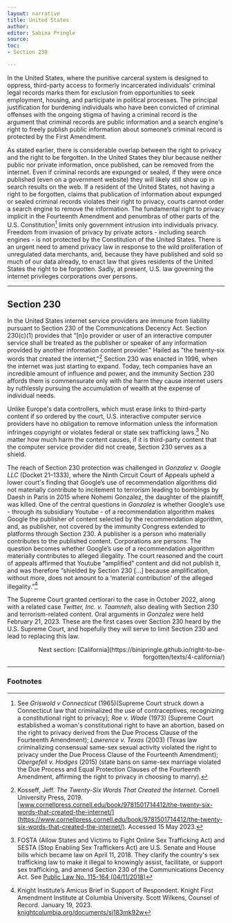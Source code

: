 ```yaml
---
layout: narrative
title: United States
author:
editor: Sabina Pringle
source:
toc:
- Section 230

---
```


In the United States, where the punitive carceral system is designed to oppress, third-party access to formerly incarcerated individuals' criminal legal records marks them for exclusion from opportunities to seek employment, housing, and participate in political processes. The principal justification for burdening individuals who have been convicted of criminal offenses with the ongoing stigma of having a criminal record is the argument that criminal records are public information and a search engine's right to freely publish public information about someone’s criminal record is protected by the First Amendment.

As stated earlier, there is considerable overlap between the right to privacy and the right to be forgotten. In the United States they blur because neither public nor private information, once published, can be removed from the internet. Even if criminal records are expunged or sealed, if they were once published (even on a government website) they will likely still show up in search results on the web. If a resident of the United States, not having a right to be forgotten, claims that publication of information about expunged or sealed criminal records violates their right to privacy, courts cannot order a search engine to remove the information. The fundamental right to privacy implicit in the Fourteenth Amendment and penumbras of other parts of the U.S. Constitution[^1] limits only government intrusion into individuals privacy. Freedom from invasion of privacy by private actors - including search engines - is not protected by the Constitution of the United States. There is an urgent need to amend privacy law in response to the wild proliferation of unregulated data merchants, and,  because they have published and sold so much of our data already, to enact law that gives residents of the United States the right to be forgotten. Sadly, at present, U.S. law governing the internet privileges corporations over persons.  

---

## **Section 230**

In the United States internet service providers are immune from liability pursuant to Section 230 of the Communications Decency Act. Section 230(c)(1) provides that “[n]o provider or user of an interactive computer service shall be treated as the publisher or speaker of any information provided by another information content provider.” Hailed as "the twenty-six words that created the internet,"[^2] Section 230 was enacted in 1996, when the internet was just starting to expand. Today, tech companies have an incredible amount of influence and power, and the immunity Section 230 affords them is commensurate only with the harm they cause internet users by ruthlessly pursuing the accumulation of wealth at the expense of individual needs.

Unlike Europe's data controllers, which must erase links to third-party content if so ordered by the court, U.S. interactive computer service providers have no obligation to remove information unless the information infringes copyright or violates federal or state sex trafficking laws.[^3] No matter how much harm the content causes, if it is third-party content that the computer service provider did not create, Section 230 serves as a shield.

The reach of Section 230 protection was challenged in *Gonzalez v. Google LLC* (Docket 21–1333), where the Ninth Circuit Court of Appeals upheld a lower court's finding that Google’s use of recommendation algorithms did not materially contribute to incitement to terrorism leading to bombings by Daesh in Paris in 2015 where Nohemi Gonzalez, the daughter of the plaintiff, was killed. One of the central questions in *Gonzalez* is whether Google’s use - through its subsidiary Youtube - of a recommendation algorithm makes Google the publisher of content selected by the recommendation algorithm, and, as publisher, not covered by the immunity Congress extended to platforms through Section 230. A publisher is a person who materially contributes to the published content. Corporations are persons. The question becomes whether Google’s use of a recommendation algorithm materially contributes to alleged illegality. The court reasoned and the court of appeals affirmed that Youtube “amplified” content and did not publish it, and was therefore “shielded by Section 230 […] because amplification, without more, does not amount to a ‘material contribution’ of the alleged illegality.”[^4]

The Supreme Court granted certiorari to the case in October 2022, along with a related case *Twitter, Inc. v. Taamneh*, also dealing with Section 230 and terrorism-related content. Oral arguments in *Gonzalez* were held February 21, 2023. These are the first cases over Section 230 heard by the U.S. Supreme Court, and hopefully they will serve to limit Section 230 and lead to replacing this law.

[^1]:See *Griswold v Connecticut* (1965)(Supreme Court struck down a Connecticut law that criminalized the use of contraceptives, recognizing a constitutional right to privacy); *Roe v. Wade* (1973) (Supreme Court established a woman's constitutional right to have an abortion, based on the right to privacy derived from the Due Process Clause of the Fourteenth Amendment); *Lawrence v. Texas* (2003) (Texas law criminalizing consensual same-sex sexual activity violated the right to privacy under the Due Process Clause of the Fourteenth Amendment); *Obergefell v. Hodges* (2015) (state bans on same-sex marriage violated the Due Process and Equal Protection Clauses of the Fourteenth Amendment, affirming the right to privacy in choosing to marry).

[^2]:Kosseff, Jeff. *The Twenty-Six Words That Created the Internet*. Cornell University Press, 2019. [www.cornellpress.cornell.edu/book/9781501714412/the-twenty-six-words-that-created-the-internet/](https://www.cornellpress.cornell.edu/book/9781501714412/the-twenty-six-words-that-created-the-internet/). Accessed 15 May 2023.

[^3]:FOSTA (Allow States and Victims to Fight Online Sex Trafficking Act) and SESTA (Stop Enabling Sex Traffickers Act) are U.S. Senate and House bills which became law on April 11, 2018. They clarify the country's sex trafficking law to make it illegal to knowingly assist, facilitate, or support sex trafficking, and amend Section 230 of the Communications Decency Act. See [Public Law No. 115-164 (04/11/2018)](https://www.congress.gov/bill/115th-congress/house-bill/1865/text)

[^4]:Knight Institute’s Amicus Brief in Support of Respondent. Knight First Amendment Institute at Columbia University. Scott Wilkens, Counsel of Record. January 19, 2023. [knightcolumbia.org/documents/sj183mk92w](https://knightcolumbia.org/documents/sj183mk92w)

<div style="text-align: right">
Next section: [California](https://binipringle.github.io/right-to-be-forgotten/texts/4-california/)
</div>

---

### Footnotes
